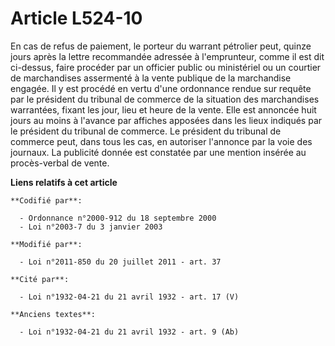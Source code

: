 # Article L524-10

En cas de refus de paiement, le porteur du warrant pétrolier peut, quinze jours après la lettre recommandée adressée à
l'emprunteur, comme il est dit ci-dessus, faire procéder par un officier public ou ministériel ou un courtier de marchandises
assermenté à la vente publique de la marchandise engagée. Il y est procédé en vertu d'une ordonnance rendue sur requête par
le président du tribunal de commerce de la situation des marchandises warrantées, fixant les jour, lieu et heure de la vente.
Elle est annoncée huit jours au moins à l'avance par affiches apposées dans les lieux indiqués par le président du tribunal
de commerce. Le président du tribunal de commerce peut, dans tous les cas, en autoriser l'annonce par la voie des journaux.
La publicité donnée est constatée par une mention insérée au procès-verbal de vente.

**Liens relatifs à cet article**

	**Codifié par**:

	  - Ordonnance n°2000-912 du 18 septembre 2000
	  - Loi n°2003-7 du 3 janvier 2003

	**Modifié par**:

	  - Loi n°2011-850 du 20 juillet 2011 - art. 37

	**Cité par**:

	  - Loi n°1932-04-21 du 21 avril 1932 - art. 17 (V)

	**Anciens textes**:

	  - Loi n°1932-04-21 du 21 avril 1932 - art. 9 (Ab)
